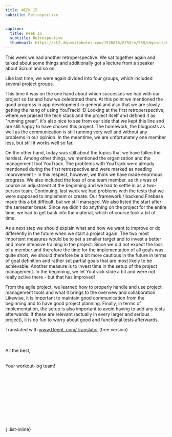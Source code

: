 ```yaml
---
title: WEEK 15
subtitle: Retrospective


caption:
  title: Week 15
  subtitle: Retrospective
  thumbnail: https://st2.depositphotos.com/1526816/6758/v/950/depositphotos_67585055-stock-illustration-word-expression.jpg
---
```


<div align="left">

This week we had another retroperspective. We sat together again and talked about some things and additionally got a lecture from a speaker about Scrum and so on. 

Like last time, we were again divided into four groups, which included several project groups. 

This time it was on the one hand about which successes we had with our project so far and how we celebrated them.  At this point we mentioned the good progress in app development in general and also that we are slowly getting the hang of using YouTrack! :D Looking at the first retroperspective, where we praised the tech stack and the project itself and defined it as "running great", it's also nice to see from our side that we kept this line and are still happy to have chosen this project. The homework, the blogposts as well as the communication is still running very well and without any problems in our opinion. In the meantime, we are unfortunately one member less, but still it works well so far. 

On the other hand, today was still about the topics that we have fallen the hardest. Among other things, we mentioned the organization and the management tool YouTrack. The problems with YouTrack were already mentioned during the first retrospective and were marked as needing improvement - in this respect, however, we think we have made enormous progress. We also included the loss of one team member, as this was of course an adjustment at the beginning and we had to settle in as a two-person team.  Continuing, last week we had problems with the tests that we were supposed to implement or create. Our framework / backend Firebase made this a bit difficult, but we still managed. We also listed the start after the semester break. Since we didn't do anything on the project for the entire time, we had to get back into the material, which of course took a bit of time.

As a next step we should explain what and how we want to improve or do differently in the future when we start a project again.  The two most important measures would be to set a smaller target and to invest a better and more intensive training in the project. Since we did not expect the loss of a member and therefore the time for the implementation of all goals was quite short, we should therefore be a bit more cautious in the future in terms of goal definition and rather set partial goals that are most likely to be achievable. Another measure is to invest time in the setup of the project management. In the beginning, we let Youtrack slide a bit and were not really active there - but that has improved!

From the agile project, we learned how to properly handle and use project management tools and what it brings to the overview and collaboration. Likewise, it is important to maintain good communication from the beginning and to have good project planning. Finally, in terms of implementation, the setup is also important to avoid having to add any tests afterwards. If these are relevant (actually in every larger and serious project), it is no fun to worry about good and functional tests afterwards.

Translated with www.DeepL.com/Translator (free version)
  
<br><br>
All the best,<br><br>

Your workout-log team!<br><br><br><br><br>

</div>

 <script src="https://utteranc.es/client.js"
          repo="DHBW-TrainingApp/Blog"
          issue-term="pathname"
          label="Blog Comment"
          theme="github-light"
          crossorigin="anonymous"
          async>
  </script>
  
  <br>  <br>  <br>  <br>  <br>
  

{:.list-inline}


